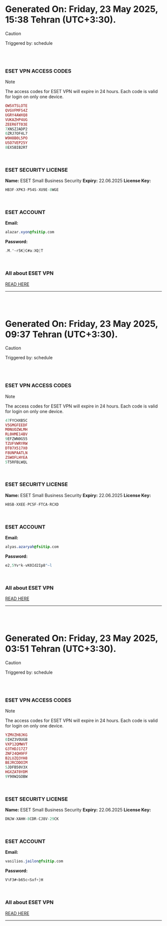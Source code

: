 # Generated On: Friday, 23 May 2025, 15:38 Tehran (UTC+3:30).

> [!CAUTION]
> Triggered by: schedule

<br><br>

### ESET VPN ACCESS CODES

> [!NOTE]
> The access codes for ESET VPN will expire in 24 hours.
> Each code is valid for login on only one device.

```ruby
OW5XTSLOTE
QVGVFMFS4Z
UGRY4AWXQ8
VUKAZHP4UG
ZEER6TT03E
7XNSZJADP2
0ZRJ7OF4L7
W9H8B0L5PO
USO7VEP25Y
8EX5BIB2RT
```

<br>

### ESET SECURITY LICENSE

**Name:** ESET Small Business Security
**Expiry:** 22.06.2025
**License Key:**

```POV-Ray SDL
HB3F-XPK3-P54S-XU9E-8WGE
```

<br>

### ESET ACCOUNT

**Email:**

```CSS
alazar.xyon@fsitip.com
```

**Password:**

```POV-Ray SDL
.M.'~r5K}C#a:XQ|T
```

<br>

### All about ESET VPN

[READ HERE](https://t.me/F_NiREvil/2113)

---

<br><br>

# Generated On: Friday, 23 May 2025, 09:37 Tehran (UTC+3:30).

> [!CAUTION]
> Triggered by: schedule

<br><br>

### ESET VPN ACCESS CODES

> [!NOTE]
> The access codes for ESET VPN will expire in 24 hours.
> Each code is valid for login on only one device.

```ruby
47FYCHXB5C
V5GMGFEEDF
M0NUOZWLMH
RL0HME14BV
9EFZWN0G55
TZUFVWRYRW
DT07X517X0
F8UNPAATLN
ZSWOFLHYEA
5T5RFBLWQL
```

<br>

### ESET SECURITY LICENSE

**Name:** ESET Small Business Security
**Expiry:** 22.06.2025
**License Key:**

```POV-Ray SDL
H8SB-XXEE-PC5F-FTCA-RCXD
```

<br>

### ESET ACCOUNT

**Email:**

```CSS
alyas.azaryah@fsitip.com
```

**Password:**

```POV-Ray SDL
e2,5Yv*k-vK0Id2Ip8"~l
```

<br>

### All about ESET VPN

[READ HERE](https://t.me/F_NiREvil/2113)

---

<br><br>

# Generated On: Friday, 23 May 2025, 03:51 Tehran (UTC+3:30).

> [!CAUTION]
> Triggered by: schedule

<br><br>

### ESET VPN ACCESS CODES

> [!NOTE]
> The access codes for ESET VPN will expire in 24 hours.
> Each code is valid for login on only one device.

```ruby
YZMVZH8JKG
0IHZ3VOUGB
VXP12QMWVT
G3THDJ17Z7
ZNF24QH9FF
B2LUZQ3YH8
BEJRCDDOIM
5JDFB50V3X
HGXZAT0YDM
9Y90W2GOBW
```

<br>

### ESET SECURITY LICENSE

**Name:** ESET Small Business Security
**Expiry:** 22.06.2025
**License Key:**

```POV-Ray SDL
DNJW-XAHH-8CDR-CJ8V-29CK
```

<br>

### ESET ACCOUNT

**Email:**

```CSS
vasilios.jailon@fsitip.com
```

**Password:**

```POV-Ray SDL
V%F3#<b65c<Sxf+}H
```

<br>

### All about ESET VPN

[READ HERE](https://t.me/F_NiREvil/2113)

---

<br><br>

